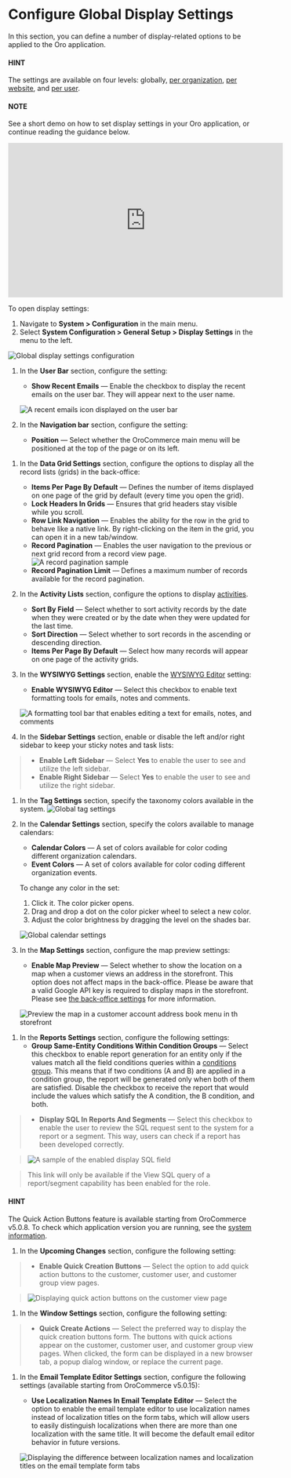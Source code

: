 <a id="configuration-general-setup-display-settings"></a>

# Configure Global Display Settings

In this section, you can define a number of display-related options to be applied to the Oro application.

#### HINT
The settings are available on four levels: globally, [per organization](../../../user-management/organizations/org-configuration/general-setup-org/organization-display-settings.md#configuration-general-setup-display-settings-organization), [per website](../../../websites/web-configuration/general-sys-config/general/website-display-settings.md#display-settings-website), and [per user](../../../user-management/users/configuration/user-display-settings.md#doc-my-user-configuration-display).

#### NOTE
See a short demo on how to set display settings in your Oro application, or continue reading the guidance below.

<iframe width="560" height="315" src="https://www.youtube.com/embed/B2DqoTVQCao" frameborder="0" allowfullscreen></iframe>

To open display settings:

1. Navigate to **System > Configuration** in the main menu.
2. Select **System Configuration > General Setup > Display Settings** in the menu to the left.

![Global display settings configuration](user/img/system/config_system/display_settings.png)
1. In the **User Bar** section, configure the setting:
   * **Show Recent Emails** — Enable the checkbox to display the recent emails on the user bar. They will appear next to the user name.

   ![A recent emails icon displayed on the user bar](user/img/system/config_system/user_configuration_showemailsuserbar.png)
2. In the **Navigation bar** section, configure the setting:
   * **Position** — Select whether the OroCommerce main menu will be positioned at the top of the page or on its left.

<a id="doc-configuration-display-settings"></a>
1. In the **Data Grid Settings** section, configure the options to display all the record lists (grids) in the back-office:
   * **Items Per Page By Default** — Defines the number of items displayed on one page of the grid by default (every time you open the grid).
   * **Lock Headers In Grids** — Ensures that grid headers stay visible while you scroll.
   * **Row Link Navigation** — Enables the ability for the row in the grid to behave like a native link. By right-clicking on the item in the grid, you can open it in a new tab/window.
   * **Record Pagination** — Enables the user navigation to the previous or next grid record from a record view page.
     ![A record pagination sample](user/img/system/config_system/user_configuration_pagination.png)
   * **Record Pagination Limit** — Defines a maximum number of records available for the record pagination.
2. In the **Activity Lists** section, configure the options to display [activities](../../../../activities/index.md#user-guide-activities).
   * **Sort By Field** — Select whether to sort activity records by the date when they were created or by the date when they were updated for the last time.
   * **Sort Direction** — Select whether to sort records in the ascending or descending direction.
   * **Items Per Page By Default** — Select how many records will appear on one page of the activity grids.
3. In the **WYSIWYG Settings** section, enable the [WYSIWYG Editor](../../../../../concept-guides/content-management/wysiwyg.md#getting-started-wysiwyg-editor-field) setting:
   * **Enable WYSIWYG Editor** — Select this checkbox to enable text formatting tools for emails, notes and comments.

   ![A formatting tool bar that enables editing a text for emails, notes, and comments](user/img/system/config_system/user_configuration_wysiwyg.png)

8. In the **Sidebar Settings** section, enable or disable the left and/or right sidebar to keep your sticky notes
and task lists:

> * **Enable Left Sidebar** — Select **Yes** to enable the user to see and utilize the left sidebar.
> * **Enable Right Sidebar** — Select **Yes** to enable the user to see and utilize the right sidebar.
1. In the **Tag Settings** section, specify the taxonomy colors available in the system.
   ![Global tag settings](user/img/system/config_system/tag_settings.png)
2. In the **Calendar Settings** section, specify the colors available to manage calendars:
   * **Calendar Colors** — A set of colors available for color coding different organization calendars.
   * **Event Colors** — A set of colors available for color coding different organization events.

   To change any color in the set:
   1. Click it. The color picker opens.
   2. Drag and drop a dot on the color picker wheel to select a new color.
   3. Adjust the color brightness by dragging the level on the shades bar.

   ![Global calendar settings](user/img/system/config_system/calendar_settings.png)
3. In the **Map Settings** section, configure the map preview settings:
   * **Enable Map Preview** — Select whether to show the location on a map when a customer views an address in the storefront. This option does not affect maps in the back-office. Please be aware that a valid Google API key is required to display maps in the storefront. Please see [the back-office settings](../integrations/google-settings/google-integration.md#system-configuration-integrations-google) for more information.

   ![Preview the map in a customer account address book menu in th storefront](user/img/system/config_system/map_settings_map.png)

<a id="doc-configuration-display-settings-report"></a>
1. In the **Reports Settings** section, configure the following settings:
   * **Group Same-Entity Conditions Within Condition Groups** — Select this checkbox to enable report generation for an entity only if the values match all the field conditions queries within a [conditions group](../../../../reports-segments/filters.md#user-guide-business-intelligence-filters-condition-groups). This means that if two conditions (A and B) are applied in a condition group, the report will be generated only when both of them are satisfied. Disable the checkbox to receive the report that would include the values which satisfy the A condition, the B condition, and both.

> * **Display SQL In Reports And Segments** — Select this checkbox to enable the user to review the SQL request sent to the system for a report or a segment. This way, users can check if a report has been developed correctly.

> ![A sample of the enabled display SQL field](user/img/system/config_system/user_configuration_showsql.png)

> This link will only be available if the View SQL query of a report/segment capability has been enabled for the role.

<a id="doc-configuration-display-settings-quick-actions"></a>

#### HINT
The Quick Action Buttons feature is available starting from OroCommerce v5.0.8. To check which application version you are running, see the [system information](../../../system-information/index.md#system-information).

1. In the **Upcoming Changes** section, configure the following setting:

> * **Enable Quick Creation Buttons** — Select the option to add quick action buttons to the customer, customer user, and customer group view pages.

> ![Displaying quick action buttons on the customer view page](user/img/system/config_system/quick-creation-buttons.png)
1. In the **Window Settings** section, configure the following setting:

> * **Quick Create Actions** — Select the preferred way to display the quick creation buttons form. The buttons with quick actions appear on the customer, customer user, and customer group view pages. When clicked, the form can be displayed in a new browser tab, a popup dialog window, or replace the current page.
1. In the **Email Template Editor Settings** section, configure the following settings (available starting from OroCommerce v5.0.15):
   * **Use Localization Names In Email Template Editor** — Select the option to enable the email template editor to use localization names instead of localization titles on the form tabs, which will allow users to easily distinguish localizations when there are more than one localization with the same title. It will become the default email editor behavior in future versions.

   ![Displaying the difference between localization names and localization titles on the email template form tabs](user/img/system/config_system/localization-names-vs-titles.png)

<!-- fa-bars = fa-navicon -->
<!-- Ic Tiles is used as Set As Default in saved views, and as tiles in display layout options -->
<!-- IcPencil refers to Rename in Commerce and Inline Editing in CRM -->
<!-- Check mark in the square. -->
<!-- SortDesc is also used as drop-down arrow -->

